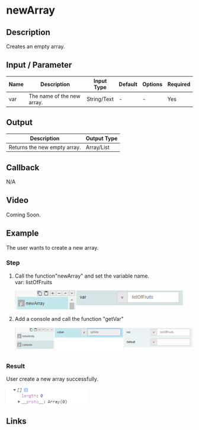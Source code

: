 ﻿# newArray

## Description

Creates an empty array.

## Input / Parameter

| Name | Description | Input Type | Default | Options | Required |
| ------ | ------ | ------ | ------ | ------ | ------ |
| var | The name of the new array. | String/Text | - | - | Yes |

## Output

| Description | Output Type |
| ------ | ------ |
| Returns the new empty array. | Array/List |

## Callback

N/A

## Video

Coming Soon.

<!-- Format: [![Video]({image-path}?raw=true)]({url-link}) -->

## Example

The user wants to create a new array.

### Step

1. Call the function"newArray" and set the         variable name.<br>
   var: listOfFruits<br />
    
    ![](../../../../document/function/Array/newArray/newArray-step-1.png?raw=true)
    
2. Add a console and call the function "getVar"

    ![](../../../../document/function/Array/newArray/newArray-step-2.png?raw=true)
    
### Result

User create a new array successfully.<br>

![](../../../../document/function/Array/newArray/newArray-result-1.png?raw=true)

## Links